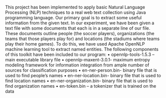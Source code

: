 This project has been implemented to apply basic Natural Language Processing
(NLP) techniques to a real web text collection using Java programming language.
Our primary goal is to extract some useful information from the given text. In our
experiment, we have been given a text file with some documents that each is in a
separate line of our file. These documents outline people (the soccer players),
organizations (the teams that those players play for) and locations (the stadiums
where teams play their home games).
To do this, we have used Apache OpenNLP machine learning tool to extract
named entities. The following components of this toolkit have been included to
our program:
• opennlp-tools-1.5.3 – main executable library file
• opennlp-maxent-3.0.1- maximum entropy modeling framework for
information integration from ample number of sources for classification purposes
• en-ner-person.bin- binary file that is used to find people’s names
• en-ner-location.bin- binary file that is used to find location names
• en-ner-organization.bin- binary file that is used to find organization names
• en-token.bin – a tokenizer that is trained on the data
